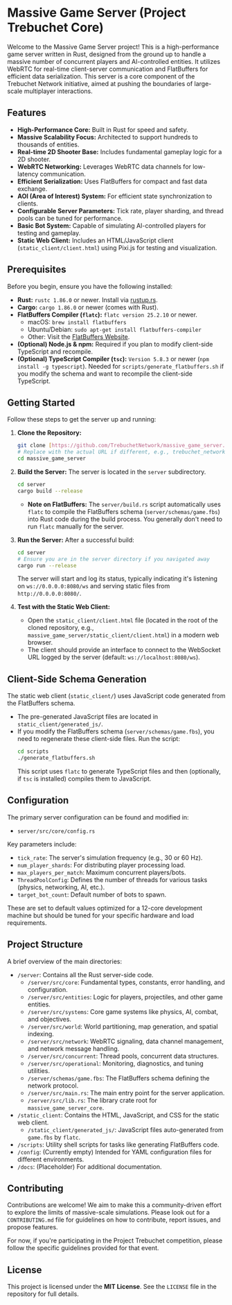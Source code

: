 # Massive Game Server (Project Trebuchet Core)

Welcome to the Massive Game Server project! This is a high-performance game server written in Rust, designed from the ground up to handle a massive number of concurrent players and AI-controlled entities. It utilizes WebRTC for real-time client-server communication and FlatBuffers for efficient data serialization. This server is a core component of the Trebuchet Network initiative, aimed at pushing the boundaries of large-scale multiplayer interactions.

## Features

* **High-Performance Core:** Built in Rust for speed and safety.
* **Massive Scalability Focus:** Architected to support hundreds to thousands of entities.
* **Real-time 2D Shooter Base:** Includes fundamental gameplay logic for a 2D shooter.
* **WebRTC Networking:** Leverages WebRTC data channels for low-latency communication.
* **Efficient Serialization:** Uses FlatBuffers for compact and fast data exchange.
* **AOI (Area of Interest) System:** For efficient state synchronization to clients.
* **Configurable Server Parameters:** Tick rate, player sharding, and thread pools can be tuned for performance.
* **Basic Bot System:** Capable of simulating AI-controlled players for testing and gameplay.
* **Static Web Client:** Includes an HTML/JavaScript client (`static_client/client.html`) using Pixi.js for testing and visualization.

## Prerequisites

Before you begin, ensure you have the following installed:

* **Rust:** `rustc 1.86.0` or newer. Install via [rustup.rs](https://rustup.rs/).
* **Cargo:** `cargo 1.86.0` or newer (comes with Rust).
* **FlatBuffers Compiler (`flatc`):** `flatc version 25.2.10` or newer.
    * macOS: `brew install flatbuffers`
    * Ubuntu/Debian: `sudo apt-get install flatbuffers-compiler`
    * Other: Visit the [FlatBuffers Website](https://google.github.io/flatbuffers/).
* **(Optional) Node.js & npm:** Required if you plan to modify client-side TypeScript and recompile.
* **(Optional) TypeScript Compiler (`tsc`):** `Version 5.8.3` or newer (`npm install -g typescript`). Needed for `scripts/generate_flatbuffers.sh` if you modify the schema and want to recompile the client-side TypeScript.

## Getting Started

Follow these steps to get the server up and running:

1.  **Clone the Repository:**
    ```bash
    git clone [https://github.com/TrebuchetNetwork/massive_game_server.git](https://github.com/TrebuchetNetwork/massive_game_server.git) 
    # Replace with the actual URL if different, e.g., trebuchet_network
    cd massive_game_server 
    ```

2.  **Build the Server:**
    The server is located in the `server` subdirectory.
    ```bash
    cd server
    cargo build --release
    ```
    * **Note on FlatBuffers:** The `server/build.rs` script automatically uses `flatc` to compile the FlatBuffers schema (`server/schemas/game.fbs`) into Rust code during the build process. You generally don't need to run `flatc` manually for the server.

3.  **Run the Server:**
    After a successful build:
    ```bash
    cd server 
    # Ensure you are in the server directory if you navigated away
    cargo run --release
    ```
    The server will start and log its status, typically indicating it's listening on `ws://0.0.0.0:8080/ws` and serving static files from `http://0.0.0.0:8080/`.

4.  **Test with the Static Web Client:**
    * Open the `static_client/client.html` file (located in the root of the cloned repository, e.g., `massive_game_server/static_client/client.html`) in a modern web browser.
    * The client should provide an interface to connect to the WebSocket URL logged by the server (default: `ws://localhost:8080/ws`).

## Client-Side Schema Generation

The static web client (`static_client/`) uses JavaScript code generated from the FlatBuffers schema.
* The pre-generated JavaScript files are located in `static_client/generated_js/`.
* If you modify the FlatBuffers schema (`server/schemas/game.fbs`), you need to regenerate these client-side files. Run the script:
    ```bash
    cd scripts
    ./generate_flatbuffers.sh
    ```
    This script uses `flatc` to generate TypeScript files and then (optionally, if `tsc` is installed) compiles them to JavaScript.

## Configuration

The primary server configuration can be found and modified in:
* `server/src/core/config.rs`

Key parameters include:
* `tick_rate`: The server's simulation frequency (e.g., 30 or 60 Hz).
* `num_player_shards`: For distributing player processing load.
* `max_players_per_match`: Maximum concurrent players/bots.
* `ThreadPoolConfig`: Defines the number of threads for various tasks (physics, networking, AI, etc.).
* `target_bot_count`: Default number of bots to spawn.

These are set to default values optimized for a 12-core development machine but should be tuned for your specific hardware and load requirements.

## Project Structure

A brief overview of the main directories:

* `/server`: Contains all the Rust server-side code.
    * `/server/src/core`: Fundamental types, constants, error handling, and configuration.
    * `/server/src/entities`: Logic for players, projectiles, and other game entities.
    * `/server/src/systems`: Core game systems like physics, AI, combat, and objectives.
    * `/server/src/world`: World partitioning, map generation, and spatial indexing.
    * `/server/src/network`: WebRTC signaling, data channel management, and network message handling.
    * `/server/src/concurrent`: Thread pools, concurrent data structures.
    * `/server/src/operational`: Monitoring, diagnostics, and tuning utilities.
    * `/server/schemas/game.fbs`: The FlatBuffers schema defining the network protocol.
    * `/server/src/main.rs`: The main entry point for the server application.
    * `/server/src/lib.rs`: The library crate root for `massive_game_server_core`.
* `/static_client`: Contains the HTML, JavaScript, and CSS for the static web client.
    * `/static_client/generated_js/`: JavaScript files auto-generated from `game.fbs` by `flatc`.
* `/scripts`: Utility shell scripts for tasks like generating FlatBuffers code.
* `/config`: (Currently empty) Intended for YAML configuration files for different environments.
* `/docs`: (Placeholder) For additional documentation.

## Contributing

Contributions are welcome! We aim to make this a community-driven effort to explore the limits of massive-scale simulations. Please look out for a `CONTRIBUTING.md` file for guidelines on how to contribute, report issues, and propose features.

For now, if you're participating in the Project Trebuchet competition, please follow the specific guidelines provided for that event.

## License

This project is licensed under the **MIT License**. See the `LICENSE` file in the repository for full details.
